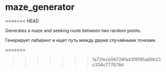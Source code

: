 maze_generator
==============
<<<<<<< HEAD

Generates a maze and seeking route between two random points.

Генерирует лабиринт и ищет путь между двумя случайными точками.

=======
>>>>>>> 1a72fecb56728fa43f6f95a89b23c334c777678d
